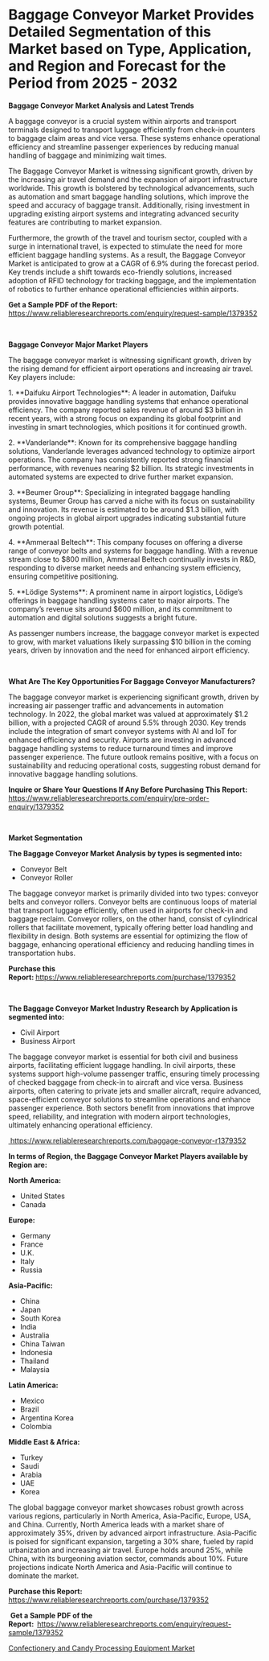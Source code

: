 <p><h1>Baggage Conveyor Market Provides Detailed Segmentation of this Market based on Type, Application, and Region and Forecast for the Period from 2025 - 2032</h1></p><p><strong>Baggage Conveyor Market Analysis and Latest Trends</strong></p>
<p><p>A baggage conveyor is a crucial system within airports and transport terminals designed to transport luggage efficiently from check-in counters to baggage claim areas and vice versa. These systems enhance operational efficiency and streamline passenger experiences by reducing manual handling of baggage and minimizing wait times.</p><p>The Baggage Conveyor Market is witnessing significant growth, driven by the increasing air travel demand and the expansion of airport infrastructure worldwide. This growth is bolstered by technological advancements, such as automation and smart baggage handling solutions, which improve the speed and accuracy of baggage transit. Additionally, rising investment in upgrading existing airport systems and integrating advanced security features are contributing to market expansion.</p><p>Furthermore, the growth of the travel and tourism sector, coupled with a surge in international travel, is expected to stimulate the need for more efficient baggage handling systems. As a result, the Baggage Conveyor Market is anticipated to grow at a CAGR of 6.9% during the forecast period. Key trends include a shift towards eco-friendly solutions, increased adoption of RFID technology for tracking baggage, and the implementation of robotics to further enhance operational efficiencies within airports.</p></p>
<p><strong>Get a Sample PDF of the Report:&nbsp;</strong> <a href="https://www.reliableresearchreports.com/enquiry/request-sample/1379352?utm_campaign=2652&utm_medium=2&utm_source=Github&utm_content=ia&utm_term=08042025&utm_id=baggage-conveyor">https://www.reliableresearchreports.com/enquiry/request-sample/1379352</a></p>
<p>&nbsp;</p>
<p><strong>Baggage Conveyor Major Market Players</strong></p>
<p><p>The baggage conveyor market is witnessing significant growth, driven by the rising demand for efficient airport operations and increasing air travel. Key players include:</p><p>1. **Daifuku Airport Technologies**: A leader in automation, Daifuku provides innovative baggage handling systems that enhance operational efficiency. The company reported sales revenue of around $3 billion in recent years, with a strong focus on expanding its global footprint and investing in smart technologies, which positions it for continued growth.</p><p>2. **Vanderlande**: Known for its comprehensive baggage handling solutions, Vanderlande leverages advanced technology to optimize airport operations. The company has consistently reported strong financial performance, with revenues nearing $2 billion. Its strategic investments in automated systems are expected to drive further market expansion.</p><p>3. **Beumer Group**: Specializing in integrated baggage handling systems, Beumer Group has carved a niche with its focus on sustainability and innovation. Its revenue is estimated to be around $1.3 billion, with ongoing projects in global airport upgrades indicating substantial future growth potential.</p><p>4. **Ammeraal Beltech**: This company focuses on offering a diverse range of conveyor belts and systems for baggage handling. With a revenue stream close to $800 million, Ammeraal Beltech continually invests in R&D, responding to diverse market needs and enhancing system efficiency, ensuring competitive positioning.</p><p>5. **Lödige Systems**: A prominent name in airport logistics, Lödige’s offerings in baggage handling systems cater to major airports. The company’s revenue sits around $600 million, and its commitment to automation and digital solutions suggests a bright future.</p><p>As passenger numbers increase, the baggage conveyor market is expected to grow, with market valuations likely surpassing $10 billion in the coming years, driven by innovation and the need for enhanced airport efficiency.</p></p>
<p>&nbsp;</p>
<p><strong>What Are The Key Opportunities For Baggage Conveyor Manufacturers?</strong></p>
<p><p>The baggage conveyor market is experiencing significant growth, driven by increasing air passenger traffic and advancements in automation technology. In 2022, the global market was valued at approximately $1.2 billion, with a projected CAGR of around 5.5% through 2030. Key trends include the integration of smart conveyor systems with AI and IoT for enhanced efficiency and security. Airports are investing in advanced baggage handling systems to reduce turnaround times and improve passenger experience. The future outlook remains positive, with a focus on sustainability and reducing operational costs, suggesting robust demand for innovative baggage handling solutions.</p></p>
<p><strong>Inquire or Share Your Questions If Any Before Purchasing This Report:</strong> <a href="https://www.reliableresearchreports.com/enquiry/pre-order-enquiry/1379352?utm_campaign=2652&utm_medium=2&utm_source=Github&utm_content=ia&utm_term=08042025&utm_id=baggage-conveyor">https://www.reliableresearchreports.com/enquiry/pre-order-enquiry/1379352</a></p>
<p>&nbsp;</p>
<p><strong>Market Segmentation</strong></p>
<p><strong>The Baggage Conveyor Market Analysis by types is segmented into:</strong></p>
<p><ul><li>Conveyor Belt</li><li>Conveyor Roller</li></ul></p>
<p><p>The baggage conveyor market is primarily divided into two types: conveyor belts and conveyor rollers. Conveyor belts are continuous loops of material that transport luggage efficiently, often used in airports for check-in and baggage reclaim. Conveyor rollers, on the other hand, consist of cylindrical rollers that facilitate movement, typically offering better load handling and flexibility in design. Both systems are essential for optimizing the flow of baggage, enhancing operational efficiency and reducing handling times in transportation hubs.</p></p>
<p><strong>Purchase this Report:&nbsp;</strong><a href="https://www.reliableresearchreports.com/purchase/1379352?utm_campaign=2652&utm_medium=2&utm_source=Github&utm_content=ia&utm_term=08042025&utm_id=baggage-conveyor">https://www.reliableresearchreports.com/purchase/1379352</a></p>
<p>&nbsp;</p>
<p><strong>The Baggage Conveyor Market Industry Research by Application is segmented into:</strong></p>
<p><ul><li>Civil Airport</li><li>Business Airport</li></ul></p>
<p><p>The baggage conveyor market is essential for both civil and business airports, facilitating efficient luggage handling. In civil airports, these systems support high-volume passenger traffic, ensuring timely processing of checked baggage from check-in to aircraft and vice versa. Business airports, often catering to private jets and smaller aircraft, require advanced, space-efficient conveyor solutions to streamline operations and enhance passenger experience. Both sectors benefit from innovations that improve speed, reliability, and integration with modern airport technologies, ultimately enhancing operational efficiency.</p></p>
<p><a href="https://www.reliableresearchreports.com/baggage-conveyor-r1379352?utm_campaign=2652&utm_medium=2&utm_source=Github&utm_content=ia&utm_term=08042025&utm_id=baggage-conveyor">&nbsp;https://www.reliableresearchreports.com/baggage-conveyor-r1379352</a></p>
<p><strong>In terms of Region, the Baggage Conveyor Market Players available by Region are:</strong></p>
<p>
    <p> <strong> North America: </strong>
        <ul>
            <li>United States</li>
            <li>Canada</li>
        </ul>
        </p> 
    <p> <strong> Europe: </strong>
        <ul>
            <li>Germany</li>
            <li>France</li>
            <li>U.K.</li>
            <li>Italy</li>
            <li>Russia</li>
        </ul>
        </p> 
    <p> <strong> Asia-Pacific: </strong>
        <ul>
            <li>China</li>
            <li>Japan</li>
            <li>South Korea</li>
            <li>India</li>
            <li>Australia</li>
            <li>China Taiwan</li>
            <li>Indonesia</li>
            <li>Thailand</li>
            <li>Malaysia</li>
        </ul>
        </p> 
    <p> <strong> Latin America: </strong>
        <ul>
            <li>Mexico</li>
            <li>Brazil</li>
            <li>Argentina Korea</li>
            <li>Colombia</li>
        </ul>
        </p> 
    <p> <strong> Middle East & Africa: </strong>
        <ul>
            <li>Turkey</li>
            <li>Saudi</li>
            <li>Arabia</li>
            <li>UAE</li>
            <li>Korea</li>
        </ul>
    </p>
    </p>
<p><p>The global baggage conveyor market showcases robust growth across various regions, particularly in North America, Asia-Pacific, Europe, USA, and China. Currently, North America leads with a market share of approximately 35%, driven by advanced airport infrastructure. Asia-Pacific is poised for significant expansion, targeting a 30% share, fueled by rapid urbanization and increasing air travel. Europe holds around 25%, while China, with its burgeoning aviation sector, commands about 10%. Future projections indicate North America and Asia-Pacific will continue to dominate the market.</p></p>
<p><strong>Purchase this Report: </strong><a href="https://www.reliableresearchreports.com/purchase/1379352?utm_campaign=2652&utm_medium=2&utm_source=Github&utm_content=ia&utm_term=08042025&utm_id=baggage-conveyor">https://www.reliableresearchreports.com/purchase/1379352</a></p>
<p>&nbsp;<strong>Get a Sample PDF of the Report:&nbsp;&nbsp;</strong><a href="https://www.reliableresearchreports.com/enquiry/request-sample/1379352?utm_campaign=2652&utm_medium=2&utm_source=Github&utm_content=ia&utm_term=08042025&utm_id=baggage-conveyor">https://www.reliableresearchreports.com/enquiry/request-sample/1379352</a></p>
<p><strong></strong></p>
<p><p><a href="https://github.com/chaturberville8181/Market-Research-Report-List-1/blob/main/confectionery-and-candy-processing-equipment-market.md?utm_campaign=2652&utm_medium=2&utm_source=Github&utm_content=ia&utm_term=08042025&utm_id=baggage-conveyor">Confectionery and Candy Processing Equipment Market</a></p></p>